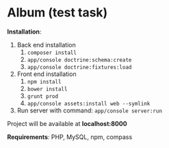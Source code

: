 # Album (test task)
**Installation**:

1. Back end installation
    1. `composer install`
    2. `app/console doctrine:schema:create`
    3. `app/console doctrine:fixtures:load`
2. Front end installation
    1. `npm install`
    2. `bower install`
    3. `grunt prod`
    4. `app/console assets:install web --symlink`
3. Run server with command: `app/console server:run`

Project will be available at **localhost:8000**

**Requirements**: PHP, MySQL, npm, compass